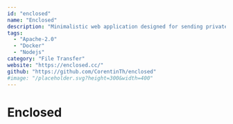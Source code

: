 ```yaml
---
id: "enclosed"
name: "Enclosed"
description: "Minimalistic web application designed for sending private and secure notes."
tags:
  - "Apache-2.0"
  - "Docker"
  - "Nodejs"
category: "File Transfer"
website: "https://enclosed.cc/"
github: "https://github.com/CorentinTh/enclosed"
#image: "/placeholder.svg?height=300&width=400"
---
```


# Enclosed
